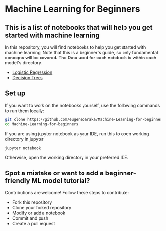 # Machine Learning for Beginners

## This is a list of notebooks that will help you get started with machine learning

In this repository, you will find notebooks to help you get started with machine learning. Note that this is a beginner's guide, so only fundamental concepts will be covered. The Data used for each notebook is within each model's directory.

- [Logistic Regression](/Logistic%20Regression/)
- [Decision Trees](/Decision%20Trees/)

## Set up

If you want to work on the notebooks yourself, use the following commands to run them locally:
  
```bash
git clone https://github.com/eugenebaraka/Machine-Learning-for-beginners.git
cd Machine-Learning-for-beginners
```
If you are using jupyter notebook as your IDE, run this to open working directory in jupyter

```bash
jupyter notebook
```

Otherwise, open the working directory in your preferred IDE. 

## Spot a mistake or want to add a beginner-friendly ML model tutorial?

Contributions are welcome! Follow these steps to contribute:

- Fork this repository
- Clone your forked repository
- Modify or add a notebook
- Commit and push
- Create a pull request


